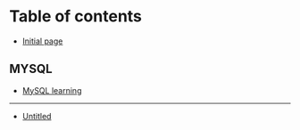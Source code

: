 # Table of contents

* [Initial page](README.md)

## MYSQL

* [MySQL learning](mysql/mysql-learning.md)

---

* [Untitled](untitled.md)

